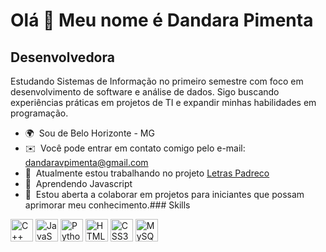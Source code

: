 Olá 👋 Meu nome é Dandara Pimenta
================================

Desenvolvedora
--------------

Estudando Sistemas de Informação no primeiro semestre com foco em desenvolvimento de software e análise de dados. Sigo buscando experiências práticas em projetos de TI e expandir minhas habilidades em programação.

*   🌍  Sou de Belo Horizonte - MG
*   ✉️  Você pode entrar em contato comigo pelo e-mail: [dandaravpimenta@gmail.com](mailto:dandaravpimenta@gmail.com)
*   🚀  Atualmente estou trabalhando no projeto [Letras Padreco](http://letraspadreco.netlify.app/)
*   🧠  Aprendendo Javascript
*   🤝  Estou aberta a colaborar em projetos para iniciantes que possam aprimorar meu conhecimento.### Skills 
<p align="left">
<a href="https://docs.microsoft.com/en-us/cpp/?view=msvc-170" target="_blank" rel="noreferrer"><img src="https://raw.githubusercontent.com/danielcranney/readme-generator/main/public/icons/skills/cplusplus-colored.svg" width="36" height="36" alt="C++" /></a>
<a href="https://developer.mozilla.org/en-US/docs/Web/JavaScript" target="_blank" rel="noreferrer"><img src="https://raw.githubusercontent.com/danielcranney/readme-generator/main/public/icons/skills/javascript-colored.svg" width="36" height="36" alt="JavaScript" /></a>
<a href="https://www.python.org/" target="_blank" rel="noreferrer"><img src="https://raw.githubusercontent.com/danielcranney/readme-generator/main/public/icons/skills/python-colored.svg" width="36" height="36" alt="Python" /></a>
<a href="https://developer.mozilla.org/en-US/docs/Glossary/HTML5" target="_blank" rel="noreferrer"><img src="https://raw.githubusercontent.com/danielcranney/readme-generator/main/public/icons/skills/html5-colored.svg" width="36" height="36" alt="HTML5" /></a>
<a href="https://www.w3.org/TR/CSS/#css" target="_blank" rel="noreferrer"><img src="https://raw.githubusercontent.com/danielcranney/readme-generator/main/public/icons/skills/css3-colored.svg" width="36" height="36" alt="CSS3" /></a>
<a href="https://www.mysql.com/" target="_blank" rel="noreferrer"><img src="https://raw.githubusercontent.com/danielcranney/readme-generator/main/public/icons/skills/mysql-colored.svg" width="36" height="36" alt="MySQL" /></a>
</p>
